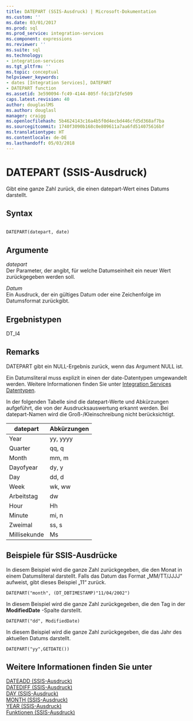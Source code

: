 ```yaml
---
title: DATEPART (SSIS-Ausdruck) | Microsoft-Dokumentation
ms.custom: ''
ms.date: 03/01/2017
ms.prod: sql
ms.prod_service: integration-services
ms.component: expressions
ms.reviewer: ''
ms.suite: sql
ms.technology:
- integration-services
ms.tgt_pltfrm: ''
ms.topic: conceptual
helpviewer_keywords:
- dates [Integration Services], DATEPART
- DATEPART function
ms.assetid: 3e590094-fc49-4144-805f-fdc1bf2fe509
caps.latest.revision: 40
author: douglaslMS
ms.author: douglasl
manager: craigg
ms.openlocfilehash: 5b4624143c16a4b5f0d4ecbd446cfd5d368af7ba
ms.sourcegitcommit: 1740f3090b168c0e809611a7aa6fd514075616bf
ms.translationtype: HT
ms.contentlocale: de-DE
ms.lasthandoff: 05/03/2018
---
```

# <a name="datepart-ssis-expression"></a>DATEPART (SSIS-Ausdruck)
  Gibt eine ganze Zahl zurück, die einen datepart-Wert eines Datums darstellt.  
  
## <a name="syntax"></a>Syntax  
  
```  
  
DATEPART(datepart, date)  
```  
  
## <a name="arguments"></a>Argumente  
 *datepart*  
 Der Parameter, der angibt, für welche Datumseinheit ein neuer Wert zurückgegeben werden soll.  
  
 *Datum*  
 Ein Ausdruck, der ein gültiges Datum oder eine Zeichenfolge im Datumsformat zurückgibt.  
  
## <a name="result-types"></a>Ergebnistypen  
 DT_I4  
  
## <a name="remarks"></a>Remarks  
 DATEPART gibt ein NULL-Ergebnis zurück, wenn das Argument NULL ist.  
  
 Ein Datumsliteral muss explizit in einen der date-Datentypen umgewandelt werden. Weitere Informationen finden Sie unter [Integration Services Datentypen](../../integration-services/data-flow/integration-services-data-types.md).  
  
 In der folgenden Tabelle sind die datepart-Werte und Abkürzungen aufgeführt, die von der Ausdrucksauswertung erkannt werden. Bei datepart-Namen wird die Groß-/Kleinschreibung nicht berücksichtigt.  
  
|datepart|Abkürzungen|  
|--------------|-------------------|  
|Year|yy, yyyy|  
|Quarter|qq, q|  
|Month|mm, m|  
|Dayofyear|dy, y|  
|Day|dd, d|  
|Week|wk, ww|  
|Arbeitstag|dw|  
|Hour|Hh|  
|Minute|mi, n|  
|Zweimal|ss, s|  
|Millisekunde|Ms|  
  
## <a name="ssis-expression-examples"></a>Beispiele für SSIS-Ausdrücke  
 In diesem Beispiel wird die ganze Zahl zurückgegeben, die den Monat in einem Datumsliteral darstellt. Falls das Datum das Format „MM/TT/JJJJ“ aufweist, gibt dieses Beispiel „11“ zurück.  
  
```  
DATEPART("month", (DT_DBTIMESTAMP)"11/04/2002")  
```  
  
 In diesem Beispiel wird die ganze Zahl zurückgegeben, die den Tag in der **ModifiedDate** -Spalte darstellt.  
  
```  
DATEPART("dd", ModifiedDate)  
```  
  
 In diesem Beispiel wird die ganze Zahl zurückgegeben, die das Jahr des aktuellen Datums darstellt.  
  
```  
DATEPART("yy",GETDATE())  
```  
  
## <a name="see-also"></a>Weitere Informationen finden Sie unter  
 [DATEADD &#40;SSIS-Ausdruck&#41;](../../integration-services/expressions/dateadd-ssis-expression.md)   
 [DATEDIFF &#40;SSIS-Ausdruck&#41;](../../integration-services/expressions/datediff-ssis-expression.md)   
 [DAY &#40;SSIS-Ausdruck&#41;](../../integration-services/expressions/day-ssis-expression.md)   
 [MONTH &#40;SSIS-Ausdruck&#41;](../../integration-services/expressions/month-ssis-expression.md)   
 [YEAR &#40;SSIS-Ausdruck&#41;](../../integration-services/expressions/year-ssis-expression.md)   
 [Funktionen &#40;SSIS-Ausdruck&#41;](../../integration-services/expressions/functions-ssis-expression.md)  
  
  
